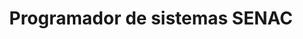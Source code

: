 ---
title: Programador de sistemas SENAC
tags: [python, java]
style: fill
color: warning
description: Aulas de programação de sistemas
external_url: https://jocile.com/aulas/aulas/#programador
---